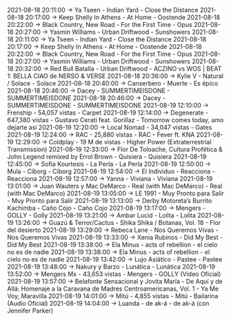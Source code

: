 2021-08-18 20:11:00 -> Ya Tseen - Indian Yard - Close the Distance
2021-08-18 20:17:00 -> Keep Shelly In Athens - At Home - Oostende
2021-08-18 20:22:00 -> Black Country, New Road - For the First Time - Opus
2021-08-18 20:27:00 -> Yasmin Williams - Urban Driftwood - Sunshowers
2021-08-18 20:11:00 -> Ya Tseen - Indian Yard - Close the Distance
2021-08-18 20:17:00 -> Keep Shelly In Athens - At Home - Oostende
2021-08-18 20:22:00 -> Black Country, New Road - For the First Time - Opus
2021-08-18 20:27:00 -> Yasmin Williams - Urban Driftwood - Sunshowers
2021-08-18 20:32:00 -> Red Bull Batalla - Urban Driftwood - ACZINO vs WOS | BEAT 1: BELLA CIAO de NERSO & VERSE
2021-08-18 20:36:00 -> Kylie V - Natural / Solace - Solace
2021-08-18 20:40:00 -> Canserbero - Muerte - Es épico
2021-08-18 20:46:00 -> Dacey - SUMMERTIMEISDONE - SUMMERTIMEISDONE
2021-08-18 20:46:00 -> Dacey - SUMMERTIMEISDONE - SUMMERTIMEISDONE
2021-08-19 12:10:00 -> Frenship - 54,057 vistas - Carpet
2021-08-19 12:14:00 -> Degenerate - 647,380 vistas - Gustavo Cerati feat. Gorillaz - Tomorrow comes today, amo dejarte así
2021-08-19 12:20:00 -> Local Nomad - 34,047 vistas - Gates
2021-08-19 12:24:00 -> RAC - 25,880 vistas - RAC - Fever ft. KNA
2021-08-19 12:29:00 -> Coldplay - 19 M de vistas - Higher Power (Extraterrestrial Transmission)
2021-08-19 12:33:00 -> Flor De Toloache, Cultura Profética & John Legend remixed by Errol Brown - Quisiera - Quisiera
2021-08-19 12:45:00 -> Sofia Kourtesis - La Perla - La Perla
2021-08-19 12:50:00 -> Mula - Cíborg - Cíborg
2021-08-19 12:54:00 -> El Individuo - Reacciona - Reacciona
2021-08-19 12:57:00 -> Yanna - Viviana - Viviana
2021-08-19 13:01:00 -> Juan Wauters y Mac DeMarco - Real (with Mac DeMarco) - Real (with Mac DeMarco)
2021-08-19 13:05:00 -> LE 1991 - Muy Pronto para Salir - Muy Pronto para Salir
2021-08-19 13:13:00 -> Derby Motoreta’s Burrito Kachimba - Caño Cojo - Caño Cojo
2021-08-19 13:17:00 -> Mengers - GOLLY - Golly
2021-08-19 13:21:00 -> Ambar Lucid - Lolita - Lolita
2021-08-19 13:26:00 -> Guazú & Terror/Cactus - Shika Shika / Botanas, Vol. 18 - Flor del desierto
2021-08-19 13:29:00 -> Rebeca Lane - Nos Queremos Vivas - Nos Queremos Vivas
2021-08-19 13:33:00 -> Xenia Rubinos - Did My Best - Did My Best
2021-08-19 13:38:00 -> Ela Minus - acts of rebellion - el cielo no es de nadie
2021-08-19 13:38:00 -> Ela Minus - acts of rebellion - el cielo no es de nadie
2021-08-19 13:42:00 -> Lujo Asiático - Pastee - Pastee
2021-08-19 13:48:00 -> Nakury y Barzo - Lunática - Lunática
2021-08-19 13:52:00 -> Mengers Mx - 43,653 vistas - Mengers - GOLLY (Video Oficial)
2021-08-19 13:57:00 -> Belafonte Sensacional y Jovita María - De Aquí y de Allá: Homenaje a la Caravana de Madres Centroamericanas, Vol. 1 - Ya Me Voy, Maravilla
2021-08-19 14:01:00 -> Mitú - 4,855 vistas - Mitú - Bailarina (Audio Oficial)
2021-08-19 14:04:00 -> Luanda - de ak-á - de ak-á (con Jennifer Parker)
